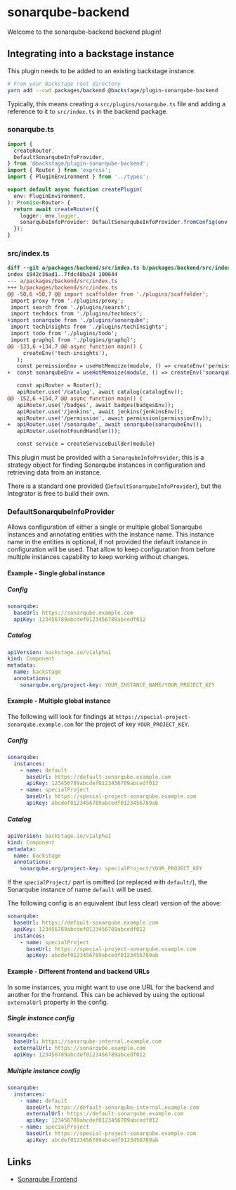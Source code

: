 # sonarqube-backend

Welcome to the sonarqube-backend backend plugin!

## Integrating into a backstage instance

This plugin needs to be added to an existing backstage instance.

```bash
# From your Backstage root directory
yarn add --cwd packages/backend @backstage/plugin-sonarqube-backend
```

Typically, this means creating a `src/plugins/sonarqube.ts` file and adding a reference to it to `src/index.ts` in the backend package.

### sonarqube.ts

```typescript
import {
  createRouter,
  DefaultSonarqubeInfoProvider,
} from '@backstage/plugin-sonarqube-backend';
import { Router } from 'express';
import { PluginEnvironment } from '../types';

export default async function createPlugin(
  env: PluginEnvironment,
): Promise<Router> {
  return await createRouter({
    logger: env.logger,
    sonarqubeInfoProvider: DefaultSonarqubeInfoProvider.fromConfig(env.config),
  });
}
```

### src/index.ts

```diff
diff --git a/packages/backend/src/index.ts b/packages/backend/src/index.ts
index 1942c36ad1..7fdc48ba24 100644
--- a/packages/backend/src/index.ts
+++ b/packages/backend/src/index.ts
@@ -50,6 +50,7 @@ import scaffolder from './plugins/scaffolder';
 import proxy from './plugins/proxy';
 import search from './plugins/search';
 import techdocs from './plugins/techdocs';
+import sonarqube from './plugins/sonarqube';
 import techInsights from './plugins/techInsights';
 import todo from './plugins/todo';
 import graphql from './plugins/graphql';
@@ -133,6 +134,7 @@ async function main() {
     createEnv('tech-insights'),
   );
   const permissionEnv = useHotMemoize(module, () => createEnv('permission'));
+  const sonarqubeEnv = useHotMemoize(module, () => createEnv('sonarqube'));

   const apiRouter = Router();
   apiRouter.use('/catalog', await catalog(catalogEnv));
@@ -152,6 +154,7 @@ async function main() {
   apiRouter.use('/badges', await badges(badgesEnv));
   apiRouter.use('/jenkins', await jenkins(jenkinsEnv));
   apiRouter.use('/permission', await permission(permissionEnv));
+  apiRouter.use('/sonarqube', await sonarqube(sonarqubeEnv));
   apiRouter.use(notFoundHandler());

   const service = createServiceBuilder(module)

```

This plugin must be provided with a `SonarqubeInfoProvider`, this is a strategy object for finding Sonarqube instances in configuration and retrieving data from an instance.

There is a standard one provided (`DefaultSonarqubeInfoProvider`), but the Integrator is free to build their own.

### DefaultSonarqubeInfoProvider

Allows configuration of either a single or multiple global Sonarqube instances and annotating entities with the instance name. This instance name in the entities is optional, if not provided the default instance in configuration will be used. That allow to keep configuration from before multiple instances capability to keep working without changes.

#### Example - Single global instance

##### Config

```yaml
sonarqube:
  baseUrl: https://sonarqube.example.com
  apiKey: 123456789abcdef0123456789abcedf012
```

##### Catalog

```yaml
apiVersion: backstage.io/v1alpha1
kind: Component
metadata:
  name: backstage
  annotations:
    sonarqube.org/project-key: YOUR_INSTANCE_NAME/YOUR_PROJECT_KEY
```

#### Example - Multiple global instance

The following will look for findings at `https://special-project-sonarqube.example.com` for the project of key `YOUR_PROJECT_KEY`.

##### Config

```yaml
sonarqube:
  instances:
    - name: default
      baseUrl: https://default-sonarqube.example.com
      apiKey: 123456789abcdef0123456789abcedf012
    - name: specialProject
      baseUrl: https://special-project-sonarqube.example.com
      apiKey: abcdef0123456789abcedf0123456789ab
```

##### Catalog

```yaml
apiVersion: backstage.io/v1alpha1
kind: Component
metadata:
  name: backstage
  annotations:
    sonarqube.org/project-key: specialProject/YOUR_PROJECT_KEY
```

If the `specialProject/` part is omitted (or replaced with `default/`), the Sonarqube instance of name `default` will be used.

The following config is an equivalent (but less clear) version of the above:

```yaml
sonarqube:
  baseUrl: https://default-sonarqube.example.com
  apiKey: 123456789abcdef0123456789abcedf012
  instances:
    - name: specialProject
      baseUrl: https://special-project-sonarqube.example.com
      apiKey: abcdef0123456789abcedf0123456789ab
```

#### Example - Different frontend and backend URLs

In some instances, you might want to use one URL for the backend and another for the frontend.
This can be achieved by using the optional `externalUrl` property in the config.

##### Single instance config

```yaml
sonarqube:
  baseUrl: https://sonarqube-internal.example.com
  externalUrl: https://sonarqube.example.com
  apiKey: 123456789abcdef0123456789abcedf012
```

##### Multiple instance config

```yaml
sonarqube:
  instances:
    - name: default
      baseUrl: https://default-sonarqube-internal.example.com
      externalUrl: https://default-sonarqube.example.com
      apiKey: 123456789abcdef0123456789abcedf012
    - name: specialProject
      baseUrl: https://special-project-sonarqube.example.com
      apiKey: abcdef0123456789abcedf0123456789ab
```

## Links

- [Sonarqube Frontend](../sonarqube/README.md)
